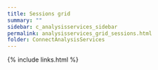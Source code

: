 ```yaml
---
title: Sessions grid
summary: ""
sidebar: c_analysisservices_sidebar
permalink: analysisservices_grid_sessions.html
folder: ConnectAnalysisServices
---
```





{% include links.html %}
